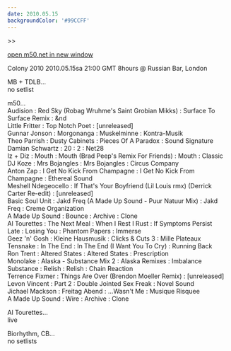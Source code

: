 ```yaml
---
date: 2010.05.15
backgroundColor: '#99CCFF'
---
```


\>>

[open m50.net in new window  
](http://m50.net/)  

Colony 2010 2010.05.15sa 21:00 GMT 8hours @ Russian Bar, London  

MB + TDLB...  
no setlist  

m50...  
Audision : Red Sky (Robag Wruhme's Saint Grobian Mikks) : Surface To Surface Remix : &nd  
Little Fritter : Top Notch Poet : \[unreleased\]  
Gunnar Jonson : Morgonanga : Muskelminne : Kontra-Musik  
Theo Parrish : Dusty Cabinets : Pieces Of A Paradox : Sound Signature  
Damian Schwartz : 20 : 2 : Net28  
Iz + Diz : Mouth : Mouth (Brad Peep's Remix For Friends) : Mouth : Classic  
DJ Koze : Mrs Bojangles : Mrs Bojangles : Circus Company  
Anton Zap : I Get No Kick From Champagne : I Get No Kick From Champagne : Ethereal Sound  
Meshell Ndegeocello : If That's Your Boyfriend (Lil Louis rmx) (Derrick Carter Re-edit) : \[unreleased\]  
Basic Soul Unit : Jakd Freq (A Made Up Sound - Puur Natuur Mix) : Jakd Freq : Creme Organization  
A Made Up Sound : Bounce : Archive : Clone  
Al Tourettes : The Next Meal : When I Rest I Rust : If Symptoms Persist  
Late : Losing You : Phantom Papers : Immerse  
Geez 'n' Gosh : Kleine Hausmusik : Clicks & Cuts 3 : Mille Plateaux  
Tensnake : In The End : In The End (I Want You To Cry) : Running Back  
Ron Trent : Altered States : Altered States : Prescription  
Monolake : Alaska - Substance Mix 2 : Alaska Remixes : Imbalance  
Substance : Relish : Relish : Chain Reaction  
Terrence Fixmer : Things Are Over (Brendon Moeller Remix) : \[unreleased\]  
Levon Vincent : Part 2 : Double Jointed Sex Freak : Novel Sound  
Jichael Mackson : Freitag Abend : ...Wasn't Me : Musique Risquee  
A Made Up Sound : Wire : Archive : Clone  

Al Tourettes...  
live  

Biorhythm, CB...  
no setlists